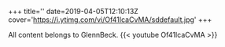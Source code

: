 +++
title=''
date=2019-04-05T12:10:13Z
cover='https://i.ytimg.com/vi/Of41IcaCvMA/sddefault.jpg'
+++

All content belongs to GlennBeck.
{{< youtube Of41IcaCvMA >}}
